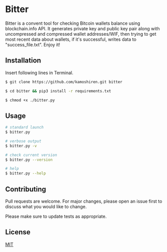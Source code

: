 # Bitter

Bitter is a convent tool for checking Bitcoin wallets balance using blockchain.info API. It generates private key and public key pair along with uncompressed and compressed wallet addresses/WIF, then trying to get most recent data about wallets, if it's successful, writes data to "success_file.txt". Enjoy it!

## Installation

Insert following lines in Terminal.

```bash
$ git clone https://github.com/kamoshiren.git bitter

$ cd bitter && pip3 install -r requirements.txt

$ chmod +x ./bitter.py
```

## Usage

```bash
# standard launch
$ bitter.py

# verbose output
$ bitter.py -v

# check current version
$ bitter.py --version

# help
$ bitter.py --help
```

## Contributing
Pull requests are welcome. For major changes, please open an issue first to discuss what you would like to change.

Please make sure to update tests as appropriate.

## License
[MIT](https://choosealicense.com/licenses/mit/)